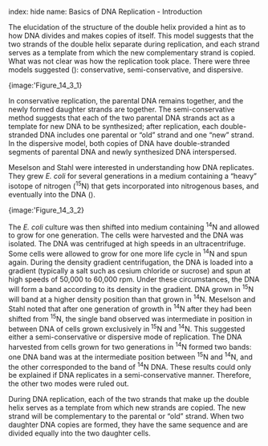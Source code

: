 index: hide
name: Basics of DNA Replication - Introduction

The elucidation of the structure of the double helix provided a hint as to how DNA divides and makes copies of itself. This model suggests that the two strands of the double helix separate during replication, and each strand serves as a template from which the new complementary strand is copied. What was not clear was how the replication took place. There were three models suggested (): conservative, semi-conservative, and dispersive.


{image:'Figure_14_3_1}
        

In conservative replication, the parental DNA remains together, and the newly formed daughter strands are together. The semi-conservative method suggests that each of the two parental DNA strands act as a template for new DNA to be synthesized; after replication, each double-stranded DNA includes one parental or “old” strand and one “new” strand. In the dispersive model, both copies of DNA have double-stranded segments of parental DNA and newly synthesized DNA interspersed.

Meselson and Stahl were interested in understanding how DNA replicates. They grew  *E. coli* for several generations in a medium containing a “heavy” isotope of nitrogen (<sup>15</sup>N) that gets incorporated into nitrogenous bases, and eventually into the DNA ().


{image:'Figure_14_3_2}
        

The  *E. coli* culture was then shifted into medium containing <sup>14</sup>N and allowed to grow for one generation. The cells were harvested and the DNA was isolated. The DNA was centrifuged at high speeds in an ultracentrifuge. Some cells were allowed to grow for one more life cycle in <sup>14</sup>N and spun again. During the density gradient centrifugation, the DNA is loaded into a gradient (typically a salt such as cesium chloride or sucrose) and spun at high speeds of 50,000 to 60,000 rpm. Under these circumstances, the DNA will form a band according to its density in the gradient. DNA grown in <sup>15</sup>N will band at a higher density position than that grown in <sup>14</sup>N. Meselson and Stahl noted that after one generation of growth in <sup>14</sup>N after they had been shifted from <sup>15</sup>N, the single band observed was intermediate in position in between DNA of cells grown exclusively in<sup> 15</sup>N and <sup>14</sup>N. This suggested either a semi-conservative or dispersive mode of replication. The DNA harvested from cells grown for two generations in <sup>14</sup>N formed two bands: one DNA band was at the intermediate position between <sup>15</sup>N and <sup>14</sup>N, and the other corresponded to the band of <sup>14</sup>N DNA. These results could only be explained if DNA replicates in a semi-conservative manner. Therefore, the other two modes were ruled out.

During DNA replication, each of the two strands that make up the double helix serves as a template from which new strands are copied. The new strand will be complementary to the parental or “old” strand. When two daughter DNA copies are formed, they have the same sequence and are divided equally into the two daughter cells.

